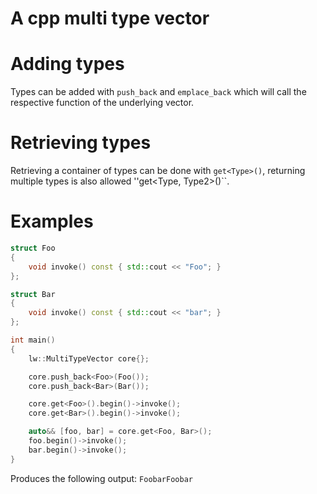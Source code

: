 # A cpp multi type vector

# Adding types
Types can be added with ``push_back`` and ``emplace_back`` which will call the respective function of the underlying vector.

# Retrieving types
Retrieving a container of types can be done with ``get<Type>()``, returning multiple types is also allowed ''get<Type, Type2>()``.

# Examples
```cpp
struct Foo
{
    void invoke() const { std::cout << "Foo"; }
};

struct Bar
{
    void invoke() const { std::cout << "bar"; }
};

int main()
{
    lw::MultiTypeVector core{};

    core.push_back<Foo>(Foo());
    core.push_back<Bar>(Bar());

    core.get<Foo>().begin()->invoke();
    core.get<Bar>().begin()->invoke();

    auto&& [foo, bar] = core.get<Foo, Bar>();
    foo.begin()->invoke();
    bar.begin()->invoke();
}
```
Produces the following output:
``FoobarFoobar``
